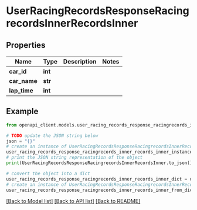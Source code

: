 # UserRacingRecordsResponseRacingrecordsInnerRecordsInner


## Properties

Name | Type | Description | Notes
------------ | ------------- | ------------- | -------------
**car_id** | **int** |  | 
**car_name** | **str** |  | 
**lap_time** | **int** |  | 

## Example

```python
from openapi_client.models.user_racing_records_response_racingrecords_inner_records_inner import UserRacingRecordsResponseRacingrecordsInnerRecordsInner

# TODO update the JSON string below
json = "{}"
# create an instance of UserRacingRecordsResponseRacingrecordsInnerRecordsInner from a JSON string
user_racing_records_response_racingrecords_inner_records_inner_instance = UserRacingRecordsResponseRacingrecordsInnerRecordsInner.from_json(json)
# print the JSON string representation of the object
print(UserRacingRecordsResponseRacingrecordsInnerRecordsInner.to_json())

# convert the object into a dict
user_racing_records_response_racingrecords_inner_records_inner_dict = user_racing_records_response_racingrecords_inner_records_inner_instance.to_dict()
# create an instance of UserRacingRecordsResponseRacingrecordsInnerRecordsInner from a dict
user_racing_records_response_racingrecords_inner_records_inner_from_dict = UserRacingRecordsResponseRacingrecordsInnerRecordsInner.from_dict(user_racing_records_response_racingrecords_inner_records_inner_dict)
```
[[Back to Model list]](../README.md#documentation-for-models) [[Back to API list]](../README.md#documentation-for-api-endpoints) [[Back to README]](../README.md)


